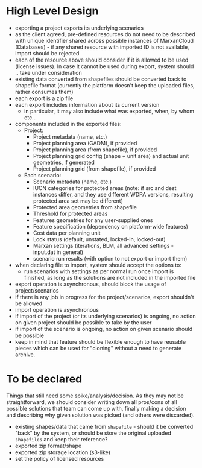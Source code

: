 # High Level Design

* exporting a project exports its underlying scenarios
* as the client agreed, pre-defined resources do not need to be described 
  with unique identifier shared across possible instances of MarxanCloud 
  (Databases) - if any shared resource with imported ID is not available, 
  import should be rejected
* each of the resource above should consider if it is allowed to be used 
  (license issues). In case it cannot be used during export, system should ..
  take under consideration
* existing data converted from shapefiles should be converted back to 
  shapefile format (currently the platform doesn't keep the uploaded files, 
  rather consumes them)
* each export is a zip file
* each export includes information about its current version
  * in particular, it may also include what was exported, when, by whom etc...
* components included in the exported files:
  * Project:
    * Project metadata (name, etc.)
    * Project planning area (GADM), if provided
    * Project planning area (from shapefile), if provided
    * Project planning grid config (shape + unit area) and actual unit geometries, if generated
    * Project planning grid (from shapefile), if provided
  * Each scenario:
    * Scenario metadata (name, etc.)
    * IUCN categories for protected areas (note: if src and dest instances differ, and they use different WDPA versions, resulting protected area set may be different)
    * Protected area geometries from shapefile
    * Threshold for protected areas
    * Features geometries for any user-supplied ones
    * Feature specification (dependency on platform-wide features)
    * Cost data per planning unit
    * Lock status (default, unstated, locked-in, locked-out)
    * Marxan settings (iterations, BLM, all advanced settings - input.dat in 
      general)
    * scenario run results (with option to not export or import them)
* when declaring file to import, system should accept the options to:
  * run scenarios with settings as per normal run once import is finished, 
    as long as the solutions are not included in the imported file 
* export operation is asynchronous, should block the usage of project/scenarios
* if there is any job in progress for the project/scenarios, export 
  shouldn't be allowed
* import operation is asynchronous
* if import of the project (or its underlying scenarios) is ongoing, no 
  action on given project should be 
  possible to take by the user
* if import of the scenario is ongoing, no action on given scenario should 
  be possible
* keep in mind that feature should be flexible enough to have reusable 
  pieces which can be used for "cloning" without a need to generate archive.

# To be declared 

Things that still need some spike/analysis/decision. As they may not be 
straightforward, we should consider writing down all pros/cons of all 
possible solutions that team can come up with, finally making a decision and 
describing why given solution was picked (and others were discarded).

* existing shapes/data that came from `shapefile` - should it be converted 
  "back" by the system, or should be store the original uploaded 
  `shapefiles` and keep their reference?
* exported zip format/shape
* exported zip storage location (s3-like)
* set the policy of licensed resources
